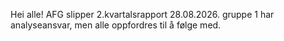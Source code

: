 Hei alle! AFG slipper 2.kvartalsrapport 28.08.2026. gruppe 1 har analyseansvar, men alle oppfordres til å følge med.

